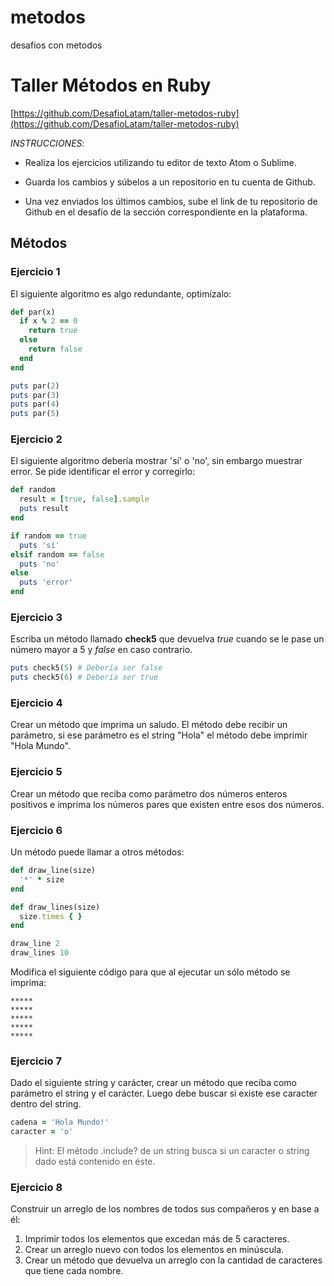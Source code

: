 # metodos
desafios con metodos

# Taller Métodos en Ruby

[https://github.com/DesafioLatam/taller-metodos-ruby](https://github.com/DesafioLatam/taller-metodos-ruby)

*INSTRUCCIONES*:

- Realiza los ejercicios utilizando tu editor de texto Atom o Sublime.

- Guarda los cambios y súbelos a un repositorio en tu cuenta de Github.

- Una vez enviados los últimos cambios, sube el link de tu repositorio de Github en el desafío de la sección correspondiente en la plataforma.

## Métodos

### Ejercicio 1
El siguiente algoritmo es algo redundante, optimízalo:

~~~rb
def par(x)
  if x % 2 == 0
    return true
  else
    return false
  end
end

puts par(2)
puts par(3)
puts par(4)
puts par(5)
~~~


### Ejercicio 2
El siguiente algoritmo debería mostrar 'sí' o 'no', sin embargo muestrar error. Se pide identificar el error y corregirlo:

~~~rb
def random
  result = [true, false].sample
  puts result
end

if random == true
  puts 'sí'
elsif random == false
  puts 'no'
else
  puts 'error'
end
~~~

### Ejercicio 3
Escriba un método llamado **check5** que devuelva *true* cuando se le pase un número mayor a 5 y *false* en caso contrario.

~~~rb
puts check5(5) # Debería ser false
puts check5(6) # Debería ser true
~~~

### Ejercicio 4
Crear un método que imprima un saludo. El método debe recibir un parámetro, si ese parámetro es el string "Hola" el método debe imprimir "Hola Mundo".

### Ejercicio 5
Crear un método que reciba como parámetro dos números enteros positivos e imprima los números pares que existen entre esos dos números.

### Ejercicio 6
Un método puede llamar a otros métodos:

~~~rb
def draw_line(size)
  '*' * size
end

def draw_lines(size)
  size.times { }
end

draw_line 2
draw_lines 10
~~~

Modifica el siguiente código para que al ejecutar un sólo método se imprima:

~~~
*****
*****
*****
*****
*****
~~~

### Ejercicio 7
Dado el siguiente string y carácter, crear un método que reciba como parámetro el string y el carácter. Luego debe buscar si existe ese caracter dentro del string.

~~~rb
cadena = 'Hola Mundo!'
caracter = 'o'
~~~

> Hint: El método .include? de un string busca si un caracter o string dado está contenido en éste.

### Ejercicio 8
Construir un arreglo de los nombres de todos sus compañeros y en base a él:

1. Imprimir todos los elementos que excedan más de 5 caracteres.
2. Crear un arreglo nuevo con todos los elementos en minúscula.
3. Crear un método que devuelva un arreglo con la cantidad de caracteres que tiene cada nombre.
